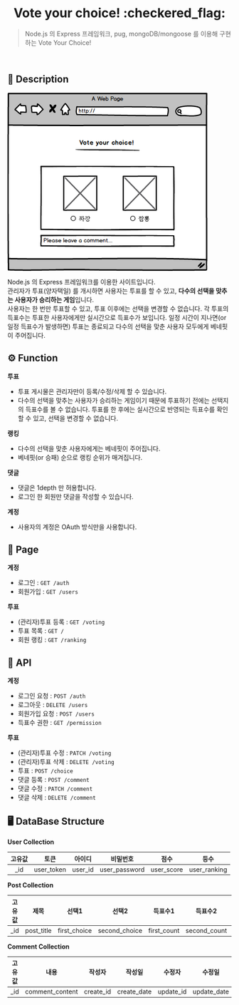 <h1 align="center">Vote your choice! :checkered_flag: </h1>

> Node.js 의 Express 프레임워크, pug, mongoDB/mongoose 를 이용해 구현하는 Vote Your Choice!

<br>

## :memo: Description

<img src="./images/demo_img.png" alt="DEMO image" align="center">

Node.js 의 Express 프레임워크를 이용한 사이트입니다.  
관리자가 투표(양자택일) 를 개시하면 사용자는 투표를 할 수 있고, **다수의 선택을 맞추는 사용자가 승리하는 게임**입니다.  
사용자는 한 번만 투표할 수 있고, 투표 이후에는 선택을 변경할 수 없습니다. 각 투표의 득표수는 투표한 사용자에게만 실시간으로 득표수가 보입니다. 일정 시간이 지나면(or 일정 득표수가 발생하면) 투표는 종료되고 다수의 선택을 맞춘 사용자 모두에게 베네핏이 주어집니다.

## :gear: Function

**투표**

- 투표 게시물은 관리자만이 등록/수정/삭제 할 수 있습니다.
- 다수의 선택을 맞추는 사용자가 승리하는 게임이기 때문에 투표하기 전에는 선택지의 득표수를 볼 수 없습니다. 투표를 한 후에는 실시간으로 반영되는 득표수를 확인할 수 있고, 선택을 변경할 수 없습니다.

**랭킹**

- 다수의 선택을 맞춘 사용자에게는 베네핏이 주어집니다.
- 베네핏(or 승패) 순으로 랭킹 순위가 매겨집니다.

**댓글**

- 댓글은 1depth 만 허용합니다.
- 로그인 한 회원만 댓글을 작성할 수 있습니다.

**계정**

- 사용자의 계정은 OAuth 방식만을 사용합니다.

## :page_with_curl: Page

**계정**

- 로그인 : `GET /auth`
- 회원가입 : `GET /users`

**투표**

- (관리자)투표 등록 : `GET /voting`
- 투표 목록 : `GET /`
- 회원 랭킹 : `GET /ranking`

## :page_facing_up: API

**계정**

- 로그인 요청 : `POST /auth`
- 로그아웃 : `DELETE /users`
- 회원가입 요청 : `POST /users`
- 득표수 권한 : `GET /permission`

**투표**

- (관리자)투표 수정 : `PATCH /voting`
- (관리자)투표 삭제 : `DELETE /voting`
- 투표 : `POST /choice`
- 댓글 등록 : `POST /comment`
- 댓글 수정 : `PATCH /comment`
- 댓글 삭제 : `DELETE /comment`

## :desktop_computer: DataBase Structure

**User Collection**

| 고유값 |    토큰    | 아이디  |   비밀번호    |    점수    |     등수     |
| :----: | :--------: | :-----: | :-----------: | :--------: | :----------: |
|  \_id  | user_token | user_id | user_password | user_score | user_ranking |

**Post Collection**

| 고유값 |    제목    |    선택1     |     선택2     |   득표수1   |   득표수2    |      참여자수      |  작성자   |   작성일    |  수정자   |   수정일    |
| :----: | :--------: | :----------: | :-----------: | :---------: | :----------: | :----------------: | :-------: | :---------: | :-------: | :---------: |
|  \_id  | post_title | first_choice | second_choice | first_count | second_count | voting_participant | create_id | create_date | update_id | update_date |

**Comment Collection**

| 고유값 |      내용       |  작성자   |   작성일    |  수정자   |   수정일    |
| :----: | :-------------: | :-------: | :---------: | :-------: | :---------: |
|  \_id  | comment_content | create_id | create_date | update_id | update_date |
